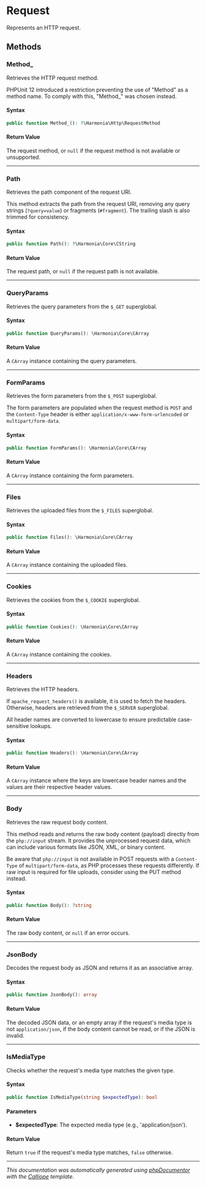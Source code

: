 # Request

Represents an HTTP request.

## Methods

### Method_

Retrieves the HTTP request method.

PHPUnit 12 introduced a restriction preventing the use of "Method" as a
method name. To comply with this, "Method_" was chosen instead.

#### Syntax

```php
public function Method_(): ?\Harmonia\Http\RequestMethod
```

#### Return Value

The request method, or `null` if the request method is not available or unsupported.

---

### Path

Retrieves the path component of the request URI.

This method extracts the path from the request URI, removing any query
strings (`?query=value`) or fragments (`#fragment`). The trailing slash
is also trimmed for consistency.

#### Syntax

```php
public function Path(): ?\Harmonia\Core\CString
```

#### Return Value

The request path, or `null` if the request path is not available.

---

### QueryParams

Retrieves the query parameters from the `$_GET` superglobal.

#### Syntax

```php
public function QueryParams(): \Harmonia\Core\CArray
```

#### Return Value

A `CArray` instance containing the query parameters.

---

### FormParams

Retrieves the form parameters from the `$_POST` superglobal.

The form parameters are populated when the request method is `POST` and
the `Content-Type` header is either `application/x-www-form-urlencoded`
or `multipart/form-data`.

#### Syntax

```php
public function FormParams(): \Harmonia\Core\CArray
```

#### Return Value

A `CArray` instance containing the form parameters.

---

### Files

Retrieves the uploaded files from the `$_FILES` superglobal.

#### Syntax

```php
public function Files(): \Harmonia\Core\CArray
```

#### Return Value

A `CArray` instance containing the uploaded files.

---

### Cookies

Retrieves the cookies from the `$_COOKIE` superglobal.

#### Syntax

```php
public function Cookies(): \Harmonia\Core\CArray
```

#### Return Value

A `CArray` instance containing the cookies.

---

### Headers

Retrieves the HTTP headers.

If `apache_request_headers()` is available, it is used to fetch the
headers. Otherwise, headers are retrieved from the `$_SERVER` superglobal.

All header names are converted to lowercase to ensure predictable
case-sensitive lookups.

#### Syntax

```php
public function Headers(): \Harmonia\Core\CArray
```

#### Return Value

A `CArray` instance where the keys are lowercase header names and the values are their respective header values.

---

### Body

Retrieves the raw request body content.

This method reads and returns the raw body content (payload) directly
from the `php://input` stream. It provides the unprocessed request data,
which can include various formats like JSON, XML, or binary content.

Be aware that `php://input` is not available in POST requests with a
`Content-Type` of `multipart/form-data`, as PHP processes these requests
differently. If raw input is required for file uploads, consider using
the PUT method instead.

#### Syntax

```php
public function Body(): ?string
```

#### Return Value

The raw body content, or `null` if an error occurs.

---

### JsonBody

Decodes the request body as JSON and returns it as an associative array.

#### Syntax

```php
public function JsonBody(): array
```

#### Return Value

The decoded JSON data, or an empty array if the request's media type is not `application/json`, if the body content cannot be read, or if the JSON is invalid.

---

### IsMediaType

Checks whether the request's media type matches the given type.

#### Syntax

```php
public function IsMediaType(string $expectedType): bool
```

#### Parameters

- **$expectedType**: The expected media type (e.g., 'application/json').

#### Return Value

Return `true` if the request's media type matches, `false` otherwise.

---

*This documentation was automatically generated using [phpDocumentor](http://www.phpdoc.org/) with the [Calliope](https://github.com/DaphneWebFramework/Calliope) template.*
